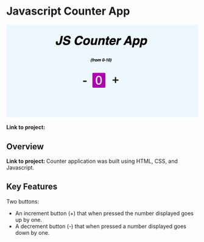 # Javascript Counter App

<img src="images/Javascript Counter App.png" alt="Counter app image" title="Javascript Counter App">

<p><b>Link to project: </b><a href="https://ramosy1.github.io/counter/" rel="nofollow"></a></p>

## Overview

<b>Link to project: </b>Counter application was built using HTML, CSS, and Javascript.

## Key Features
Two buttons:
- An increment button (+) that when pressed the number displayed goes up by one.
- A decrement button (-) that when pressed a number displayed goes down by one.